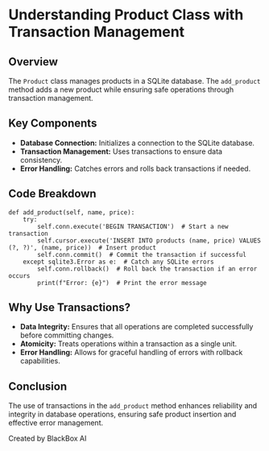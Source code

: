 # Understanding Product Class with Transaction Management

## Overview

The `Product` class manages products in a SQLite database. The `add_product` method adds a new product while ensuring safe operations through transaction management.

## Key Components

- **Database Connection:** Initializes a connection to the SQLite database.
- **Transaction Management:** Uses transactions to ensure data consistency.
- **Error Handling:** Catches errors and rolls back transactions if needed.

## Code Breakdown

    def add_product(self, name, price):
        try:
            self.conn.execute('BEGIN TRANSACTION')  # Start a new transaction
            self.cursor.execute('INSERT INTO products (name, price) VALUES (?, ?)', (name, price))  # Insert product
            self.conn.commit()  # Commit the transaction if successful
        except sqlite3.Error as e:  # Catch any SQLite errors
            self.conn.rollback()  # Roll back the transaction if an error occurs
            print(f"Error: {e}")  # Print the error message

## Why Use Transactions?

- **Data Integrity:** Ensures that all operations are completed successfully before committing changes.
- **Atomicity:** Treats operations within a transaction as a single unit.
- **Error Handling:** Allows for graceful handling of errors with rollback capabilities.

## Conclusion

The use of transactions in the `add_product` method enhances reliability and integrity in database operations, ensuring safe product insertion and effective error management.

<footer>

Created by BlackBox AI

</footer>
